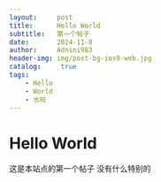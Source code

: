 ```yaml
---
layout:     post
title:      Hello World
subtitle:   第一个帖子
date:       2024-11-8
author:     Adnini983
header-img: img/post-bg-ios9-web.jpg
catalog: 	 true
tags:
    - Hello
    - World
    - 水帖
---
```



# Hello World

这是本站点的第一个帖子 没有什么特别的